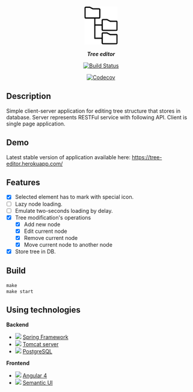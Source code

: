 <p align="center">
  <img title="Redash" src='logo.png' height="100px"/>
</p>
<p align="center">
  <strong><i>Tree editor</i></strong>
</p>
<p align="center">
    <a href='https://circleci.com/gh/unrealwork/tree-editor'><img title="Build Status" src='https://circleci.com/gh/unrealwork/tree-editor.svg?style=svg'/></a>
    
</p>
<p align="center">
    <a href="https://codecov.io/gh/unrealwork/tree-editor">
      <img src="https://codecov.io/gh/unrealwork/tree-editor/branch/master/graph/badge.svg" alt="Codecov" />
    </a>
</p>

## Description
Simple client-server application for editing tree structure that stores in database.
Server represents RESTFul service with following API. Client is single page application.

## Demo
Latest stable version of application available here: https://tree-editor.herokuapp.com/
## Features
- [x] Selected element has to mark with special icon. 
- [ ] Lazy node loading.
- [ ] Emulate two-seconds loading by delay.
- [x] Tree modification's operations
  - [x] Add new node
  - [x] Edit current node
  - [x] Remove current node
  - [x] Move current node to another node 
- [x] Store tree in DB.

## Build
```
make
make start
```


## Using technologies

**Backend**
- ![](http://projects.spring.io/spring-cloud/favicon.png) [Spring Framework](https://spring.io/)
- <img height="30px" src="http://tomcat.apache.org/images/tomcat.png"> <a href="http://tomcat.apache.org/">Tomcat server</a>
- <img height="30px" src="https://www.postgresql.org/media/img/about/press/elephant.png"> <a href="https://www.postgresql.org/">PostgreSQL</a>

**Frontend**
- <img height="30px" src="https://encrypted-tbn0.gstatic.com/images?q=tbn:ANd9GcTyg4aaAWwVMluZ7tCWbh9WRTG6lVdAuRS5OoxqSgqmpK2Vq4qz"> <a href="https://angular.io/">Angular 4</a>
- <img height="30px" src="https://semantic-ui.com/images/logo.png"> <a href="https://semantic-ui.com/">Semantic UI</a>

